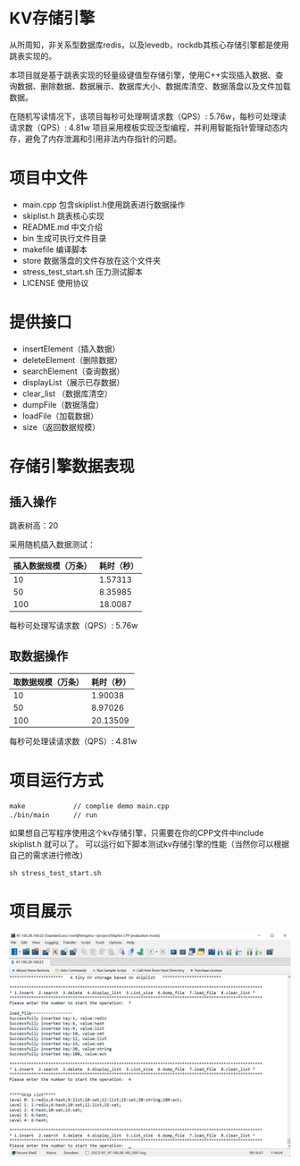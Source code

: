 
# KV存储引擎

从所周知，非关系型数据库redis，以及levedb，rockdb其核心存储引擎都是使用跳表实现的。

本项目就是基于跳表实现的轻量级键值型存储引擎，使用C++实现插入数据、查询数据、删除数据、数据展示、数据库大小、数据库清空、数据落盘以及文件加载数据。

在随机写读情况下，该项目每秒可处理啊请求数（QPS）: 5.76w，每秒可处理读请求数（QPS）: 4.81w
项目采用模板实现泛型编程，并利用智能指针管理动态内存，避免了内存泄漏和引用非法内存指针的问题。

# 项目中文件

* main.cpp 包含skiplist.h使用跳表进行数据操作
* skiplist.h 跳表核心实现
* README.md 中文介绍      
* bin 生成可执行文件目录 
* makefile 编译脚本
* store 数据落盘的文件存放在这个文件夹 
* stress_test_start.sh 压力测试脚本
* LICENSE 使用协议

# 提供接口

* insertElement（插入数据）
* deleteElement（删除数据）
* searchElement（查询数据）
* displayList（展示已存数据）
* clear_list （数据库清空）
* dumpFile（数据落盘）
* loadFile（加载数据）
* size（返回数据规模）



# 存储引擎数据表现

## 插入操作

跳表树高：20 

采用随机插入数据测试：


|插入数据规模（万条） |耗时（秒） |
|---|---|
|10 |1.57313 |
|50 |8.35985 |
|100 |18.0087 |


每秒可处理写请求数（QPS）: 5.76w

## 取数据操作

|取数据规模（万条） |耗时（秒） |
|---|---|
|10|1.90038 |10|
|50|8.97026 |50|
|100|20.13509 |100|

每秒可处理读请求数（QPS）: 4.81w

# 项目运行方式

```
make            // complie demo main.cpp
./bin/main      // run 
```

如果想自己写程序使用这个kv存储引擎，只需要在你的CPP文件中include skiplist.h 就可以了。
可以运行如下脚本测试kv存储引擎的性能（当然你可以根据自己的需求进行修改）

```
sh stress_test_start.sh 
```
# 项目展示

![showing](showing.JPG)

